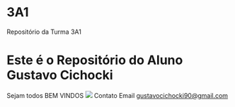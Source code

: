 # 3A1
Repositório da Turma 3A1
# Este é o Repositório do Aluno Gustavo Cichocki
Sejam todos BEM VINDOS
![](https://tenor.com/pt-BR/view/neyney-neymar-neymar-jr-neymar-da-silva-santos-junior-footballer-gif-17799543) 
Contato Email gustavocichocki90@gmail.com
